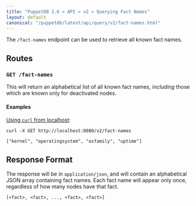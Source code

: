 ```yaml
---
title: "PuppetDB 1.6 » API » v2 » Querying Fact Names"
layout: default
canonical: "/puppetdb/latest/api/query/v2/fact-names.html"
---
```


[curl]: ../curl.html#using-curl-from-localhost-non-sslhttp

The `/fact-names` endpoint can be used to retrieve all known fact names.


## Routes

### `GET /fact-names`

This will return an alphabetical list of all known fact names, *including* those which are
known only for deactivated nodes.

#### Examples

[Using `curl` from localhost][curl]:

    curl -X GET http://localhost:8080/v2/fact-names

    ["kernel", "operatingsystem", "osfamily", "uptime"]

## Response Format

The response will be in `application/json`, and will contain an alphabetical
JSON array containing fact names. Each fact name will appear only once,
regardless of how many nodes have that fact.

    [<fact>, <fact>, ..., <fact>, <fact>]
